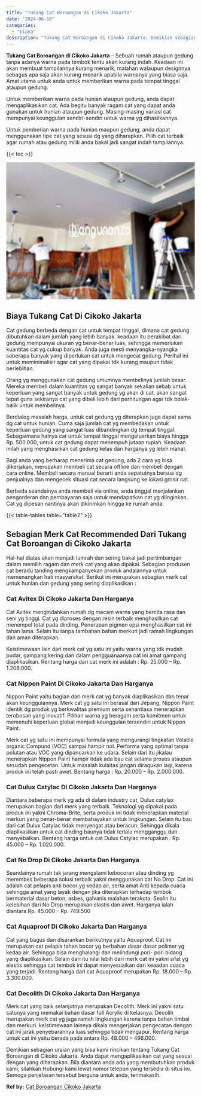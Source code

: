 ```yaml
---
title: "Tukang Cat Boroangan di Cikoko Jakarta"
date: "2024-06-18"
categories: 
  - "biaya"
description: "Tukang Cat Boroangan di Cikoko Jakarta. Demikian sebagian uraian yang bisa kami rincikan tentang Tukang Cat Boroangan di Cikoko Jakarta. Anda dapat mengaplik..."
---
```


**Tukang Cat Boroangan di Cikoko Jakarta** – Sebuah rumah ataupun gedung tanpa adanya warna pada tembok tentu akan kurang indah. Keadaan ini akan membuat tampilannya kurang menarik, malahan walaupun designnya sebagus apa saja akan kurang menarik apabila warnanya yang biasa saja. Amat utama untuk anda untuk memberikan warna pada tempat tinggal ataupun gedung.

Untuk memberikan warna pada hunian ataupun gedung, anda dapat mengaplikasikan cat. Ada begitu banyak ragam cat yang dapat anda gunakan untuk hunian ataupun gedung. Masing-masing variasi cat mempunyai keunggulan sendiri-sendiri untuk warna yg dihasilkannya.

Untuk pemberian warna pada hunian maupun gedung, anda dapat menggunakan tipe cat yang sesuai dg yang diharapkan. Pilih cat terbaik agar rumah atau gedung milik anda bakal jadi sangat indah tampilannya.

{{< toc >}}

![Tukang Cat Boroangan di Cikoko Jakarta](/images/jasa-cat-murah27.png)

## Biaya Tukang Cat Di Cikoko Jakarta

Cat gedung berbeda dengan cat untuk tempat tinggal, dimana cat gedung dibutuhkan dalam jumlah yang lebih banyak. keadaan itu berakibat dari gedung mempunyai ukuran yg benar-benar luas, sehingga memerlukan kuantitas cat yg cukup banyak. Anda juga mesti menyangka-nyangka seberapa banyak yang diperlukan cat untuk mengecat gedung. Perihal ini untuk meminimalisir agar cat yang dipakai tdk kurang maupun tidak berlebihan.

Orang yg menggunakan cat gedung umumnya membelinya jumlah besar. Mereka membeli dalam kuantitas yg sangat banyak sekalian sebab untuk keperluan yang sangat banyak untuk gedung yg akan di cat. akan sangat tepat guna sekiranya cat yang dibeli lebih dari perhitungan agar tdk bolak-balik untuk membelinya.

Berdialog masalah harga, untuk cat gedung yg diterapkan juga dapat sama dg cat untuk hunian. Cuma saja jumlah cat yg membedakan untuk keperluan gedung yang sangat luas dibandingkan dg tempat tinggal. Sebagaimana halnya cat untuk tempat tinggal mengeluarkan biaya hingga Rp. 500.000, untuk cat gedung dapat menempuh jutaan rupiah. Keadaan inilah yang menghasilkan cat gedung kelas dari harganya yg lebih mahal.

Bagi anda yang berharap menerima cat gedung, ada 2 cara yg bisa dikerjakan, merupakan membeli cat secara offline dan membeli dengan cara online. Membeli secara manual berarti anda sepatutnya bersua dg penjualnya dan mengecek situasi cat secara langsung ke lokasi grosir cat.

Berbeda seandainya anda membeli via online, anda tinggal menjalankan pengorderan dan pembayaran saja untuk mendapatkan cat yg diinginkan. Cat yg dipesan nantinya akan dikirimkan hingga ke rumah anda.

{{< table-tables table="table2" >}}

## Sebagian Merk Cat Recommended Dari Tukang Cat Boroangan di Cikoko Jakarta

Hal-hal diatas akan menjadi lumrah dan sering bakal jadi pertimbangan dalam memilih ragam dan merk cat yang akan dipakai. Sebagian produsen cat beradu tanding mengkampanyekan produk andalannya untuk memenangkan hati masyarakat. Berikut ini merupakan sebagian merk cat untuk hunian dan gedung yang sering diaplikasikan :

### Cat Avitex Di Cikoko Jakarta Dan Harganya

Cat Avitex mengindahkan rumah dg macam warna yang bercita rasa dan seni yg tinggi. Cat yg diproses dengan resin terbaik menghasilkan cat menempel total pada dinding. Penerapan pigmen opsi menghasilkan cat ini tahan lama. Selain itu tanpa tambahan bahan merkuri jadi ramah lingkungan dan aman diterapkan.

Keistimewaan lain dari merk cat yg satu ini yaitu warna yang tdk mudah pudar, gampang kering dan dalam pengguanaanya cat ini amat gampang diaplikasikan. Rentang harga dari cat merk ini adalah : Rp. 25.000 – Rp. 1.206.000.

### Cat Nippon Paint Di Cikoko Jakarta Dan Harganya

Nippon Paint yaitu bagian dari merk cat yg banyak diaplikasikan dan tenar akan keunggulannya. Merk cat yg satu ini berasal dari Jepang, Nippon Paint identik dg produk yg berkwalitas premium serta senantiasa menerapkan terobosan yang inovatif. Pilihan warna yg beragam serta komitmen untuk memenuhi keperluan global menjadi keunggulan tersendiri untuk Nippon Paint.

Merk cat yg satu ini mempunyai formula yang mengurangi tingkatan Volatile organic Compund (VOC) sampai hampir nol. Performa yang optimal tanpa polutan atau VOC yang dipancarkan ke udara. Selain dari itu jikalau menerapkan Nippon Paint hampir tidak ada bau cat selama proses ataupun sesudah pengecetan. Untuk masalah kulaitas jangan diragukan lagi, karena produk ini telah pasti awet. Bentang harga : Rp. 20.000 – Rp. 2.000.000.

### Cat Dulux Catylac Di Cikoko Jakarta Dan Harganya

Diantara beberapa merk yg ada di dalam industry cat, Dulux catylax merupakan bagian dari merk yang terbaik. Teknologi yg dipakai pada produk ini yakni Chroma-Brite, serta produk ini tidak menerapkan material merkuri yang benar-benar membahayakan untuk lingkungan. Selain itu bau dari cat Dulux Catylac tidak menyengat atau beracun. Sehingga dikala diaplikasikan untuk cat dinding baunya tidak terlalu mengganggu dan menyebalkan. Bentang harga untuk cat Dulux Catylac merupakan : Rp. 45.000 – Rp. 1.020.000.

### Cat No Drop Di Cikoko Jakarta Dan Harganya

Seandainya rumah tak jarang mengalami kebocoran atau dinding yg merembes beberapa solusi terbaik yakni menggunakan cat No Drop. Cat ini adalah cat pelapis anti bocor yg kedap air, serta amat Anti kepada cuaca sehingga amat yang layak dengan jika diterapkan terhadap tembok bermaterial dasar beton, asbes, galvanis malahan terakota. Sealin itu kelebihan dari No Drop merupakan elastis dan awet. Harganya ialah diantara Rp. 45.000 – Rp. 749.500

### Cat Aquaproof Di Cikoko Jakarta Dan Harganya

Cat yang bagus dan disarankan berikutnya yaitu Aquaproof. Cat ini merupakan cat pelapis tahan bocor yg berbahan dasar dasar polimer yg kedap air. Sehingga bisa menghalangi dan melindungi pori- pori bidang yang diaplikasikan. Selain dari itu nilai lebih dari merk cat ini yakni sifat yg elastis sehingga cat tembok ini dapat menyesuaikan dari keaadan cuaca yang terjadi. Rentang harga dari cat Aquaproof merupakan Rp. 18.000 – Rp. 3.300.000.

### Cat Decolith Di Cikoko Jakarta Dan Harganya

Merk cat yang baik selanjutnya merupakan Decolith. Merk ini yakni satu satunya yang memakai bahan dasar full Acrylic di kelasnya. Decolih merupakan merk cat yg juga ramah lingkungan karena tanpa bahan timbal dan merkuri. keistimewaan lainnya dikala mengerjakan pengecatan dengan cat ini jarak penyebarannya luas sehingga tidak mengapur. Rentang harga untuk cat ini yaitu berada pada antara Rp. 48.000 – 496.000.

Demikian sebagian uraian yang bisa kami rincikan tentang Tukang Cat Boroangan di Cikoko Jakarta. Anda dapat mengaplikasikan cat yang sesuai dengan yang diharapkan. Bila diantara anda ada yang membutuhkan produk kami, silahkan Hubungi kami lewat nomor telepon yang tersedia di situs ini. Semoga penjelasan tersebut berguna untuk anda, terimakasih.

**Ref by:** [Cat Boroangan Cikoko Jakarta](https://id.wikipedia.org/wiki/Cat)
